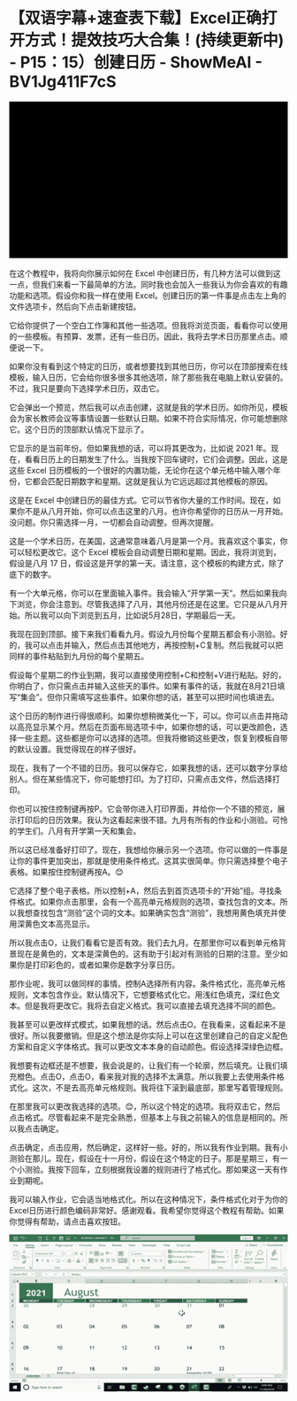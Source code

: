 # 【双语字幕+速查表下载】Excel正确打开方式！提效技巧大合集！(持续更新中) - P15：15）创建日历 - ShowMeAI - BV1Jg411F7cS

![](img/c8f8fd0bb1585f76ee8abbb619711c6c_0.png)

在这个教程中，我将向你展示如何在 Excel 中创建日历，有几种方法可以做到这一点，但我们来看一下最简单的方法。同时我也会加入一些我认为你会喜欢的有趣功能和选项。假设你和我一样在使用 Excel。创建日历的第一件事是点击左上角的文件选项卡，然后向下点击新建按钮。

它给你提供了一个空白工作簿和其他一些选项。但我将浏览页面，看看你可以使用的一些模板。有预算、发票，还有一些日历。因此，我将去学术日历那里点击。顺便说一下。

如果你没有看到这个特定的日历，或者想要找到其他日历，你可以在顶部搜索在线模板，输入日历，它会给你很多很多其他选项，除了那些我在电脑上默认安装的。不过，我只是要向下选择学术日历，双击它。

它会弹出一个预览，然后我可以点击创建，这就是我的学术日历。如你所见，模板会为家长教师会议等事情设置一些默认日期。如果不符合实际情况，你可能想删除它。这个日历的顶部默认情况下显示了。

它显示的是当前年份。但如果我想的话，可以将其更改为，比如说 2021 年。现在，看看日历上的日期发生了什么。当我按下回车键时，它们会调整。因此，这是这些 Excel 日历模板的一个很好的内置功能，无论你在这个单元格中输入哪个年份，它都会匹配日期数字和星期。这就是我认为它远远超过其他模板的原因。

这是在 Excel 中创建日历的最佳方式。它可以节省你大量的工作时间。现在，如果你不是从八月开始，你可以点击这里的八月。也许你希望你的日历从一月开始。没问题。你只需选择一月，一切都会自动调整。但再次提醒。

这是一个学术日历，在美国，这通常意味着八月是第一个月。我喜欢这个事实，你可以轻松更改它。这个 Excel 模板会自动调整日期和星期。因此，我将浏览到，假设是八月 17 日，假设这是开学的第一天。请注意，这个模板的构建方式，除了底下的数字。

有一个大单元格，你可以在里面输入事件。我会输入“开学第一天”。然后如果我向下浏览，你会注意到。尽管我选择了八月，其他月份还是在这里。它只是从八月开始。所以我可以向下浏览到五月，比如说5月28日，学期最后一天。

我现在回到顶部。接下来我们看看九月。假设九月份每个星期五都会有小测验。好的，我可以点击并输入，然后点击其他地方，再按控制+C复制。然后我就可以把同样的事件粘贴到九月份的每个星期五。

假设每个星期二的作业到期，我可以直接使用控制+C和控制+V进行粘贴。好的，你明白了，你只需点击并输入这些天的事件。如果有事件的话，我就在8月21日填写“集会”。但你只需填写这些事件。如果你想的话，甚至可以把时间也填进去。

这个日历的制作进行得很顺利。如果你想稍微美化一下，可以。你可以点击并拖动以高亮显示某个月。然后在页面布局选项卡中，如果你想的话，可以更改颜色，选择一些主题。这些都是你可以选择的选项。但我将撤销这些更改，恢复到模板自带的默认设置。我觉得现在的样子很好。

现在，我有了一个不错的日历。我可以保存它，如果我想的话，还可以数字分享给别人。但在某些情况下，你可能想打印。为了打印，只需点击文件，然后选择打印。

你也可以按住控制键再按P。它会带你进入打印界面，并给你一个不错的预览，展示打印后的日历效果。我认为这看起来很不错。九月有所有的作业和小测验。可怜的学生们。八月有开学第一天和集会。

所以这已经准备好打印了。现在，我想给你展示另一个选项。你可以做的一件事是让你的事件更加突出，那就是使用条件格式。这其实很简单。你只需选择整个电子表格。如果按住控制键再按A。😊

它选择了整个电子表格。所以控制+A，然后去到首页选项卡的“开始”组。寻找条件格式。如果你点击那里，会有一个高亮单元格规则的选项，查找包含的文本。所以我想查找包含“测验”这个词的文本。如果确实包含“测验”，我想用黄色填充并使用深黄色文本高亮显示。

所以我点击O，让我们看看它是否有效。我们去九月。在那里你可以看到单元格背景现在是黄色的，文本是深黄色的。这有助于引起对有测验的日期的注意。至少如果你是打印彩色的，或者如果你是数字分享日历。

那作业呢，我可以做同样的事情。控制A选择所有内容。条件格式化，高亮单元格规则，文本包含作业。默认情况下，它想要格式化它。用浅红色填充，深红色文本。但是我将更改它。我将去自定义格式。我可以直接去填充选择不同的颜色。

我甚至可以更改样式模式，如果我想的话。然后点击O。在我看来，这看起来不是很好。所以我要撤销。但是这个想法是你实际上可以在这里创建自己的自定义配色方案和自定义字体格式。我可以更改文本本身的自动颜色。假设选择深绿色边框。

我想要有边框还是不想要，我会说是的，让我们有一个轮廓，然后填充。让我们填充橙色。点击O，点击O，看来我对我的选择不太满意。所以我要上去使用条件格式化。这次，不是去高亮单元格规则。我将往下滚到最底部，那里写着管理规则。

在那里我可以更改我选择的选项。😊，所以这个特定的选项。我将双击它，然后点击格式。尽管看起来不是完全熟悉，但基本上与我之前输入的信息是相同的。所以我点击确定。

点击确定，点击应用，然后确定，这样好一些。好的，所以我有作业到期。我有小测验在那儿。现在，假设在十一月份，假设在这个特定的日子。那是星期三，有一个小测验。我按下回车，立刻根据我设置的规则进行了格式化。那如果这一天有作业到期呢。

我可以输入作业，它会适当地格式化。所以在这种情况下，条件格式化对于为你的Excel日历进行颜色编码非常好。感谢观看。我希望你觉得这个教程有帮助。如果你觉得有帮助，请点击喜欢按钮。

![](img/c8f8fd0bb1585f76ee8abbb619711c6c_2.png)
